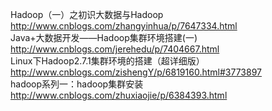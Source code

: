 
Hadoop（一）之初识大数据与Hadoop http://www.cnblogs.com/zhangyinhua/p/7647334.html <br>
Java+大数据开发——Hadoop集群环境搭建(一) http://www.cnblogs.com/jerehedu/p/7404667.html <br>
Linux下Hadoop2.7.1集群环境的搭建（超详细版）http://www.cnblogs.com/zishengY/p/6819160.html#3773897 <br>
hadoop系列一：hadoop集群安装 http://www.cnblogs.com/zhuxiaojie/p/6384393.html <br>
